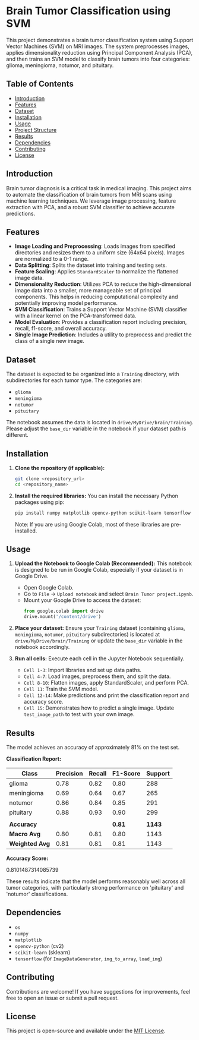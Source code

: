 # Brain Tumor Classification using SVM

This project demonstrates a brain tumor classification system using Support Vector Machines (SVM) on MRI images. The system preprocesses images, applies dimensionality reduction using Principal Component Analysis (PCA), and then trains an SVM model to classify brain tumors into four categories: glioma, meningioma, notumor, and pituitary.

## Table of Contents

- [Introduction](#introduction)
- [Features](#features)
- [Dataset](#dataset)
- [Installation](#installation)
- [Usage](#usage)
- [Project Structure](#project-structure)
- [Results](#results)
- [Dependencies](#dependencies)
- [Contributing](#contributing)
- [License](#license)

## Introduction

Brain tumor diagnosis is a critical task in medical imaging. This project aims to automate the classification of brain tumors from MRI scans using machine learning techniques. We leverage image processing, feature extraction with PCA, and a robust SVM classifier to achieve accurate predictions.

## Features

- **Image Loading and Preprocessing**: Loads images from specified directories and resizes them to a uniform size (64x64 pixels). Images are normalized to a 0-1 range.
- **Data Splitting**: Splits the dataset into training and testing sets.
- **Feature Scaling**: Applies `StandardScaler` to normalize the flattened image data.
- **Dimensionality Reduction**: Utilizes PCA to reduce the high-dimensional image data into a smaller, more manageable set of principal components. This helps in reducing computational complexity and potentially improving model performance.
- **SVM Classification**: Trains a Support Vector Machine (SVM) classifier with a linear kernel on the PCA-transformed data.
- **Model Evaluation**: Provides a classification report including precision, recall, f1-score, and overall accuracy.
- **Single Image Prediction**: Includes a utility to preprocess and predict the class of a single new image.

## Dataset

The dataset is expected to be organized into a `Training` directory, with subdirectories for each tumor type. The categories are:
- `glioma`
- `meningioma`
- `notumor`
- `pituitary`

The notebook assumes the data is located in `drive/MyDrive/brain/Training`. Please adjust the `base_dir` variable in the notebook if your dataset path is different.

## Installation

1.  **Clone the repository (if applicable):**
    ```bash
    git clone <repository_url>
    cd <repository_name>
    ```

2.  **Install the required libraries:**
    You can install the necessary Python packages using pip:
    ```bash
    pip install numpy matplotlib opencv-python scikit-learn tensorflow
    ```
    Note: If you are using Google Colab, most of these libraries are pre-installed.

## Usage

1.  **Upload the Notebook to Google Colab (Recommended):**
    This notebook is designed to be run in Google Colab, especially if your dataset is in Google Drive.
    * Open Google Colab.
    * Go to `File` -> `Upload notebook` and select `Brain Tumor project.ipynb`.
    * Mount your Google Drive to access the dataset:
        ```python
        from google.colab import drive
        drive.mount('/content/drive')
        ```
2.  **Place your dataset:**
    Ensure your `Training` dataset (containing `glioma`, `meningioma`, `notumor`, `pituitary` subdirectories) is located at `drive/MyDrive/brain/Training` or update the `base_dir` variable in the notebook accordingly.

3.  **Run all cells:**
    Execute each cell in the Jupyter Notebook sequentially.
    * `Cell 1-3`: Import libraries and set up data paths.
    * `Cell 4-7`: Load images, preprocess them, and split the data.
    * `Cell 8-10`: Flatten images, apply StandardScaler, and perform PCA.
    * `Cell 11`: Train the SVM model.
    * `Cell 12-14`: Make predictions and print the classification report and accuracy score.
    * `Cell 15`: Demonstrates how to predict a single image. Update `test_image_path` to test with your own image.


## Results

The model achieves an accuracy of approximately 81% on the test set.

**Classification Report:**

| Class      | Precision | Recall | F1-Score | Support |
|------------|-----------|--------|----------|---------|
| glioma     | 0.78      | 0.82   | 0.80     | 288     |
| meningioma | 0.69      | 0.64   | 0.67     | 265     |
| notumor    | 0.86      | 0.84   | 0.85     | 291     |
| pituitary  | 0.88      | 0.93   | 0.90     | 299     |
|            |           |        |          |         |
| **Accuracy** |           |        | **0.81** | **1143**|
| **Macro Avg**| 0.80      | 0.81   | 0.80     | 1143    |
| **Weighted Avg**| 0.81      | 0.81   | 0.81     | 1143    |

**Accuracy Score:**

0.8101487314085739


These results indicate that the model performs reasonably well across all tumor categories, with particularly strong performance on 'pituitary' and 'notumor' classifications.

## Dependencies

-   `os`
-   `numpy`
-   `matplotlib`
-   `opencv-python` (cv2)
-   `scikit-learn` (sklearn)
-   `tensorflow` (for `ImageDataGenerator`, `img_to_array`, `load_img`)

## Contributing

Contributions are welcome! If you have suggestions for improvements, feel free to open an issue or submit a pull request.

## License

This project is open-source and available under the [MIT License](LICENSE).






